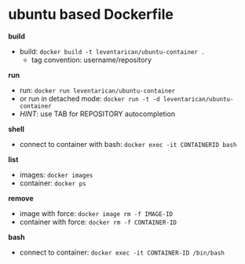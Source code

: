 # ubuntu based Dockerfile
__build__
* build: `docker build -t leventarican/ubuntu-container .`
    * tag convention: username/repository

__run__
* run: `docker run leventarican/ubuntu-container`
* or run in detached mode: `docker run -t -d leventarican/ubuntu-container` 
* _HINT_: use TAB for REPOSITORY autocompletion

__shell__
* connect to container with bash: `docker exec -it CONTAINERID bash`

__list__
* images: `docker images` 
* container: `docker ps`

__remove__
* image with force: `docker image rm -f IMAGE-ID`
* container with force: `docker rm -f CONTAINER-ID`

__bash__
* connect to container: `docker exec -it CONTAINER-ID /bin/bash`